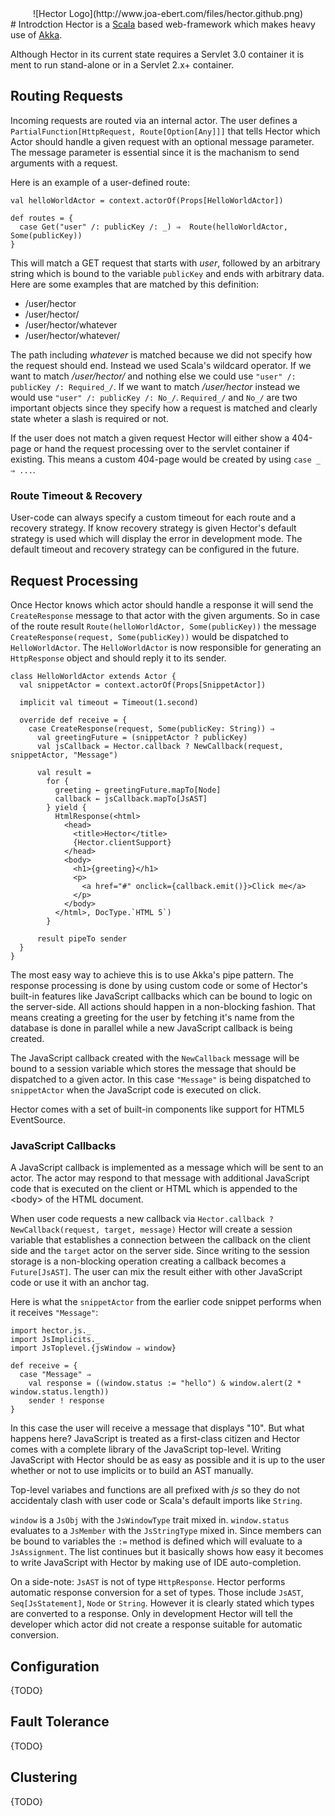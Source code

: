 <div align="center">![Hector Logo](http://www.joa-ebert.com/files/hector.github.png)</div>
# Introdction
Hector is a <a href="http://www.scala-lang.org/">Scala</a> based web-framework which makes heavy use of <a href="http://www.akka.io/">Akka</a>.

Although Hector in its current state requires a Servlet 3.0 container it is ment to run stand-alone or in a Servlet 2.x+ container.

## Routing Requests

Incoming requests are routed via an internal actor. The user defines a `PartialFunction[HttpRequest, Route[Option[Any]]]` that tells Hector which Actor should handle a given request with an optional message parameter.
The message parameter is essential since it is the machanism to send arguments with a request.

Here is an example of a user-defined route:

```
val helloWorldActor = context.actorOf(Props[HelloWorldActor])

def routes = {
  case Get("user" /: publicKey /: _) ⇒  Route(helloWorldActor, Some(publicKey))
}
```

This will match a GET request that starts with *user*, followed by an arbitrary string which is bound to the variable `publicKey` and ends with arbitrary data.
Here are some examples that are matched by this definition:

* /user/hector
* /user/hector/
* /user/hector/whatever
* /user/hector/whatever/

The path including *whatever* is matched because we did not specify how the request should end. Instead we used Scala's wildcard operator. 
If we want to match */user/hector/* and nothing else  we could use `"user" /: publicKey /: Required_/`. If we want to match */user/hector* instead we would use `"user" /: publicKey /: No_/`.
`Required_/` and `No_/` are two important objects since they specify how a request is matched and clearly state wheter a slash is required or not.

If the user does not match a given request Hector will either show a 404-page or hand the request processing over to the servlet container if existing. This means a custom 404-page would be created by using `case _ ⇒ ...`.

### Route Timeout & Recovery

User-code can always specify a custom timeout for each route and a recovery strategy. If know recovery strategy is given Hector's default strategy is used which will display the error in development mode. The default timeout and recovery strategy can be configured in the future.

## Request Processing

Once Hector knows which actor should handle a response it will send the `CreateResponse` message to that actor with the given arguments. So in case of the route result `Route(helloWorldActor, Some(publicKey))` the message `CreateResponse(request, Some(publicKey))` would be dispatched to `HelloWorldActor`.
The `HelloWorldActor` is now responsible for generating an `HttpResponse` object and should reply it to its sender.

```
class HelloWorldActor extends Actor {
  val snippetActor = context.actorOf(Props[SnippetActor])

  implicit val timeout = Timeout(1.second)

  override def receive = {
    case CreateResponse(request, Some(publicKey: String)) ⇒
      val greetingFuture = (snippetActor ? publicKey)
      val jsCallback = Hector.callback ? NewCallback(request, snippetActor, "Message")

      val result =
        for {
          greeting ← greetingFuture.mapTo[Node]
          callback ← jsCallback.mapTo[JsAST]
        } yield {
          HtmlResponse(<html>
            <head>
              <title>Hector</title>
              {Hector.clientSupport}
            </head>
            <body>
              <h1>{greeting}</h1>
              <p>
                <a href="#" onclick={callback.emit()}>Click me</a>
              </p>
            </body>
          </html>, DocType.`HTML 5`)
        }

      result pipeTo sender
  }
}
```

The most easy way to achieve this is to use Akka's pipe pattern. The response processing is done by using custom code or some of Hector's built-in features like JavaScript callbacks which can be bound to logic on the server-side. 
All actions should happen in a non-blocking fashion. That means creating a greeting for the user by fetching it's name from the database is done in parallel while a new JavaScript callback is being created.

The JavaScript callback created with the `NewCallback` message will be bound to a session variable which stores the message that should be dispatched to a given actor. In this case `"Message"` is being dispatched to `snippetActor` when the JavaScript code is executed on click.

Hector comes with a set of built-in components like support for HTML5 EventSource.

### JavaScript Callbacks

A JavaScript callback is implemented as a message which will be sent to an actor. The actor may respond to that message with additional JavaScript code that is executed on the client or HTML which is appended to the &lt;body&gt; of the HTML document.

When user code requests a new callback via `Hector.callback ? NewCallback(request, target, message)`  Hector will create a session variable that establishes a connection between the callback on the client side and the `target` actor on the server side. Since writing to the session storage is a non-blocking operation creating a callback becomes a `Future[JsAST]`. The user can mix the result either with other JavaScript code or use it with an anchor tag.

Here is what the `snippetActor` from the earlier code snippet performs when it receives `"Message"`:

```
import hector.js._
import JsImplicits._
import JsToplevel.{jsWindow ⇒ window}
    
def receive = {
  case "Message" ⇒
    val response = ((window.status := "hello") & window.alert(2 * window.status.length))
    sender ! response
}
```

In this case the user will receive a message that displays "10". But what happens here? JavaScript is treated as a first-class citizen and Hector comes with a complete library of the JavaScript top-level.
Writing JavaScript with Hector should be as easy as possible and it is up to the user whether or not to use implicits or to build an AST manually.

Top-level variabes and functions are all prefixed with *js* so they do not accidentaly clash with user code or Scala's default imports like ```String```. 

`window` is a `JsObj` with the `JsWindowType` trait mixed in. `window.status` evaluates to a `JsMember` with the `JsStringType` mixed in. Since members can be bound to variables the `:=` method is defined which will evaluate to a `JsAssignment`. The list continues but it basically shows how easy it becomes to write JavaScript with Hector by making use of IDE auto-completion.

On a side-note: `JsAST` is not of type `HttpResponse`. Hector performs automatic response conversion for a set of types. Those include `JsAST`, `Seq[JsStatement]`, `Node` or `String`. However it is clearly stated which types are converted to a response. Only in development Hector will tell the developer which actor did not create a response suitable for automatic conversion.

## Configuration

{TODO}

## Fault Tolerance

{TODO}

## Clustering

{TODO}
